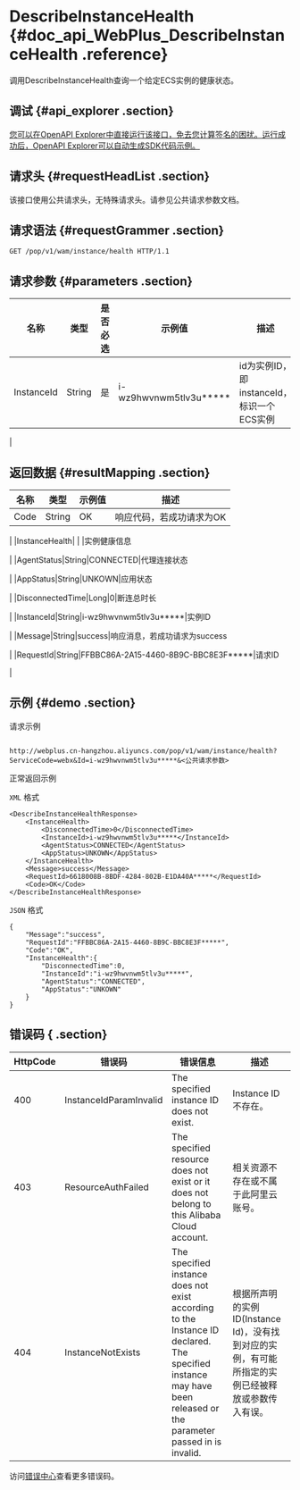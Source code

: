 # DescribeInstanceHealth {#doc_api_WebPlus_DescribeInstanceHealth .reference}

调用DescribeInstanceHealth查询一个给定ECS实例的健康状态。

## 调试 {#api_explorer .section}

[您可以在OpenAPI Explorer中直接运行该接口，免去您计算签名的困扰。运行成功后，OpenAPI Explorer可以自动生成SDK代码示例。](https://api.aliyun.com/#product=WebPlus&api=DescribeInstanceHealth&type=ROA&version=2019-03-20)

## 请求头 {#requestHeadList .section}

该接口使用公共请求头，无特殊请求头。请参见公共请求参数文档。

## 请求语法 {#requestGrammer .section}

```
GET /pop/v1/wam/instance/health HTTP/1.1
```

## 请求参数 {#parameters .section}

|名称|类型|是否必选|示例值|描述|
|--|--|----|---|--|
|InstanceId|String|是|i-wz9hwvnwm5tlv3u\*\*\*\*\*|id为实例ID，即instanceId，标识一个ECS实例

 |

## 返回数据 {#resultMapping .section}

|名称|类型|示例值|描述|
|--|--|---|--|
|Code|String|OK|响应代码，若成功请求为OK

 |
|InstanceHealth| | |实例健康信息

 |
|AgentStatus|String|CONNECTED|代理连接状态

 |
|AppStatus|String|UNKOWN|应用状态

 |
|DisconnectedTime|Long|0|断连总时长

 |
|InstanceId|String|i-wz9hwvnwm5tlv3u\*\*\*\*\*|实例ID

 |
|Message|String|success|响应消息，若成功请求为success

 |
|RequestId|String|FFBBC86A-2A15-4460-8B9C-BBC8E3F\*\*\*\*\*|请求ID

 |

## 示例 {#demo .section}

请求示例

``` {#request_demo}

http://webplus.cn-hangzhou.aliyuncs.com/pop/v1/wam/instance/health?ServiceCode=webx&Id=i-wz9hwvnwm5tlv3u*****&<公共请求参数>

```

正常返回示例

`XML` 格式

``` {#xml_return_success_demo}
<DescribeInstanceHealthResponse>
    <InstanceHealth>
        <DisconnectedTime>0</DisconnectedTime>
        <InstanceId>i-wz9hwvnwm5tlv3u*****</InstanceId>
        <AgentStatus>CONNECTED</AgentStatus>
        <AppStatus>UNKOWN</AppStatus>
    </InstanceHealth>
    <Message>success</Message>
    <RequestId>6618008B-8BDF-4284-802B-E1DA40A*****</RequestId>
    <Code>OK</Code>
</DescribeInstanceHealthResponse>
```

`JSON` 格式

``` {#json_return_success_demo}
{
	"Message":"success",
	"RequestId":"FFBBC86A-2A15-4460-8B9C-BBC8E3F*****",
	"Code":"OK",
	"InstanceHealth":{
		"DisconnectedTime":0,
		"InstanceId":"i-wz9hwvnwm5tlv3u*****",
		"AgentStatus":"CONNECTED",
		"AppStatus":"UNKOWN"
	}
}
```

## 错误码 { .section}

|HttpCode|错误码|错误信息|描述|
|--------|---|----|--|
|400|InstanceIdParamInvalid|The specified instance ID does not exist.|Instance ID 不存在。|
|403|ResourceAuthFailed|The specified resource does not exist or it does not belong to this Alibaba Cloud account.|相关资源不存在或不属于此阿里云账号。|
|404|InstanceNotExists|The specified instance does not exist according to the Instance ID declared. The specified instance may have been released or the parameter passed in is invalid.|根据所声明的实例 ID\(Instance Id\)，没有找到对应的实例，有可能所指定的实例已经被释放或参数传入有误。|

访问[错误中心](https://error-center.aliyun.com/status/product/WebPlus)查看更多错误码。

